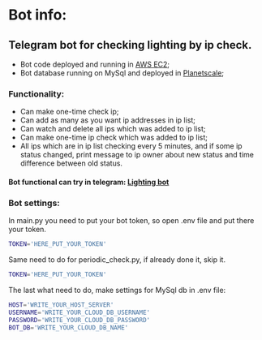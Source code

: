# Bot info:
## Telegram bot for checking lighting by ip check.
- Bot code deployed and running in [AWS EC2](https://console.aws.amazon.com/ec2/v2/home);
- Bot database running on MySql and deployed in [Planetscale](https://app.planetscale.com/);
### Functionality:
- Can make one-time check ip;
- Can add as many as you want ip addresses in ip list;
- Can watch and delete all ips which was added to ip list;
- Can make one-time ip check which was added to ip list;
- All ips which are in ip list checking every 5 minutes, and if some ip status changed, print message to ip owner about new status and time difference between old status.

#### Bot functional can try in telegram: [Lighting bot](https://t.me/check_lightning_bot)
### Bot settings:
In main.py you need to put your bot token, so open .env file and put there your token.
```sh
TOKEN='HERE_PUT_YOUR_TOKEN'
```
Same need to do for periodic_check.py, if already done it, skip it.
```sh
TOKEN='HERE_PUT_YOUR_TOKEN'
```
The last what need to do, make settings for MySql db in .env file:
```sh
HOST='WRITE_YOUR_HOST_SERVER'
USERNAME='WRITE_YOUR_CLOUD_DB_USERNAME'
PASSWORD='WRITE_YOUR_CLOUD_DB_PASSWORD'
BOT_DB='WRITE_YOUR_CLOUD_DB_NAME'
```